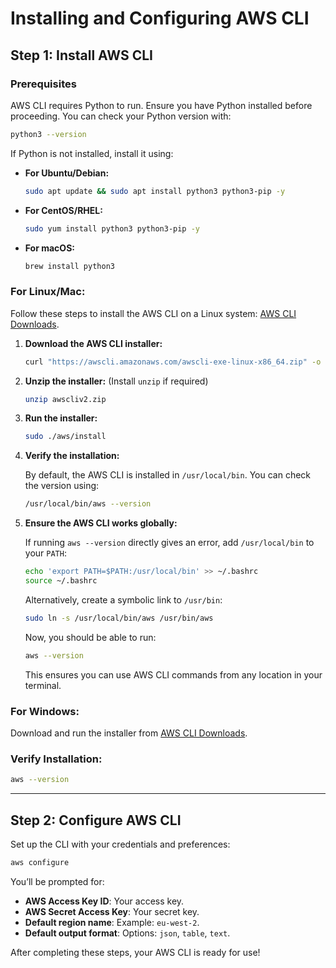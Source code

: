 # Installing and Configuring AWS CLI

## Step 1: Install AWS CLI

### Prerequisites
AWS CLI requires Python to run. Ensure you have Python installed before proceeding. You can check your Python version with:

```bash
python3 --version
```

If Python is not installed, install it using:

- **For Ubuntu/Debian:**
  ```bash
  sudo apt update && sudo apt install python3 python3-pip -y
  ```
- **For CentOS/RHEL:**
  ```bash
  sudo yum install python3 python3-pip -y
  ```
- **For macOS:**
  ```bash
  brew install python3
  ```

### For Linux/Mac:

Follow these steps to install the AWS CLI on a Linux system: [AWS CLI Downloads](https://docs.aws.amazon.com/cli/latest/userguide/getting-started-install.html).

1. **Download the AWS CLI installer:**

   ```bash
   curl "https://awscli.amazonaws.com/awscli-exe-linux-x86_64.zip" -o "awscliv2.zip"
   ```

2. **Unzip the installer:** (Install `unzip` if required)

   ```bash
   unzip awscliv2.zip
   ```

3. **Run the installer:**

   ```bash
   sudo ./aws/install
   ```

4. **Verify the installation:**

   By default, the AWS CLI is installed in `/usr/local/bin`. You can check the version using:

   ```bash
   /usr/local/bin/aws --version
   ```

5. **Ensure the AWS CLI works globally:**

   If running `aws --version` directly gives an error, add `/usr/local/bin` to your `PATH`:

   ```bash
   echo 'export PATH=$PATH:/usr/local/bin' >> ~/.bashrc
   source ~/.bashrc
   ```

   Alternatively, create a symbolic link to `/usr/bin`:

   ```bash
   sudo ln -s /usr/local/bin/aws /usr/bin/aws
   ```

   Now, you should be able to run:

   ```bash
   aws --version
   ```

   This ensures you can use AWS CLI commands from any location in your terminal.

### For Windows:
Download and run the installer from [AWS CLI Downloads](https://docs.aws.amazon.com/cli/latest/userguide/getting-started-install.html).

### Verify Installation:

```bash
aws --version
```

---

## Step 2: Configure AWS CLI

Set up the CLI with your credentials and preferences:

```bash
aws configure
```

You’ll be prompted for:
- **AWS Access Key ID**: Your access key.
- **AWS Secret Access Key**: Your secret key.
- **Default region name**: Example: `eu-west-2`.
- **Default output format**: Options: `json`, `table`, `text`.

After completing these steps, your AWS CLI is ready for use!

